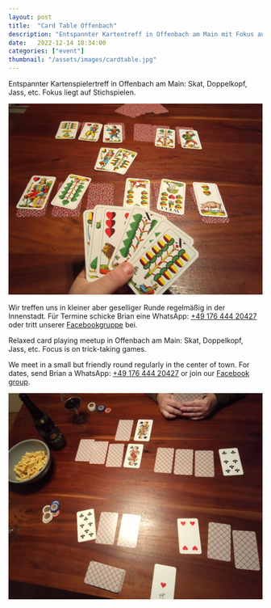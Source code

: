 ```yaml
---
layout: post
title:  "Card Table Offenbach"
description: "Entspannter Kartentreff in Offenbach am Main mit Fokus auf Stichspielen"
date:   2022-12-14 18:34:00
categories: ["event"]
thumbnail: "/assets/images/cardtable.jpg"
---
```

Entspannter Kartenspielertreff in Offenbach am Main: Skat, Doppelkopf, Jass, etc. Fokus liegt auf Stichspielen.

![constancejass](/assets/images/constancejass.jpg)   

Wir treffen uns in kleiner aber geselliger Runde regelmäßig in der Innenstadt. Für Termine schicke Brian eine WhatsApp: [+49 176 444 20427](tel:+4917644420427) oder tritt unserer [Facebookgruppe](https://www.facebook.com/groups/cardtableoffenbach) bei.

Relaxed card playing meetup in Offenbach am Main: Skat, Doppelkopf, Jass, etc. Focus is on trick-taking games.

We meet in a small but friendly round regularly in the center of town. For dates, send Brian a WhatsApp: [+49 176 444 20427](tel:+4917644420427) or join our [Facebook group](https://www.facebook.com/groups/cardtableoffenbach).

![](/assets/images/dummytarot.jpg)  


